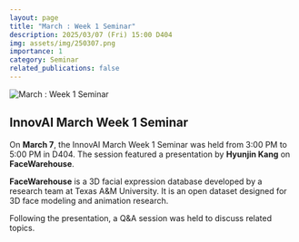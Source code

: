 ```yaml
---
layout: page
title: "March : Week 1 Seminar"
description: 2025/03/07 (Fri) 15:00 D404
img: assets/img/250307.png
importance: 1
category: Seminar
related_publications: false
---
```


<img src="/assets/img/250307_content.png" alt="March : Week 1 Seminar" style="max-width:100%; height:auto;">

## InnovAI March Week 1 Seminar

On **March 7**, the InnovAI March Week 1 Seminar was held from 3:00 PM to 5:00 PM in D404. The session featured a presentation by **Hyunjin Kang** on **FaceWarehouse**.

**FaceWarehouse** is a 3D facial expression database developed by a research team at Texas A&M University. It is an open dataset designed for 3D face modeling and animation research.

Following the presentation, a Q&A session was held to discuss related topics.
